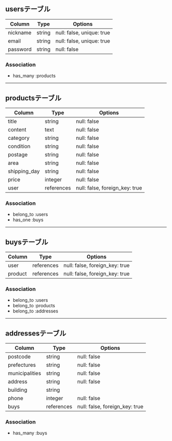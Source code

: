 ## usersテーブル

| Column   | Type   | Options                   |
| -------- | ------ | ------------------------- |
| nickname | string | null: false, unique: true |
| email    | string | null: false, unique: true |
| password | string | null: false               |

### Association
- has_many :products

***

## productsテーブル

| Column       | Type       | Options                        |
| ------------ | ---------- | ------------------------------ |
| title        | string     | null: false                    |
| content      | text       | null: false                    |
| category     | string     | null: false                    |
| condition	   | string	    | null: false                    |
| postage      | string     | null: false                    |
| area         | string     | null: false                    |
| shipping_day | string     | null: false                    |
| price	       | integer    | null: false                    |
| user         | references | null: false, foreign_key: true |

### Association
- belong_to :users
- has_one   :buys

***

## buysテーブル

| Column  | Type       | Options                        |
| ------- | ---------- | ------------------------------ |
| user    | references | null: false, foreign_key: true |
| product | references | null: false, foreign_key: true |

### Association
- belong_to :users
- belong_to :products
- belong_to :addresses

***

## addressesテーブル

| Column         | Type       | Options                        |
| -------------- | ---------- | ------------------------------ |
| postcode       | string	    | null: false                    |
| prefectures    | string     | null: false                    |
| municipalities | string     | null: false                    |
| address        | string     | null: false                    |
| building       | string     |                                |
| phone          | integer    | null: false                    |
| buys           | references | null: false, foreign_key: true |

### Association
- has_many :buys
